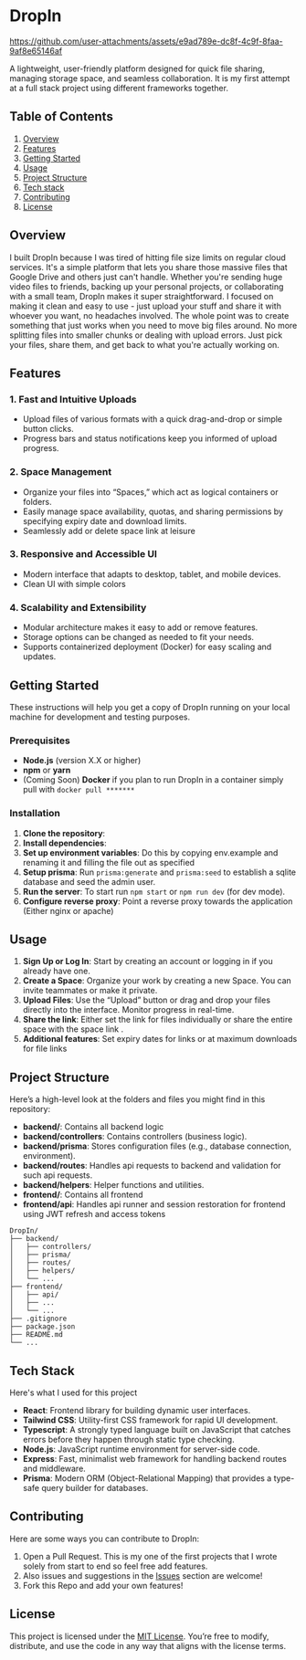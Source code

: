 
# DropIn

https://github.com/user-attachments/assets/e9ad789e-dc8f-4c9f-8faa-9af8e65146af


A lightweight, user-friendly platform designed for quick file sharing, managing storage space, and seamless collaboration. It is my first attempt at a full stack project using different frameworks together. 
## Table of Contents

  1. [Overview](#overview)
  2. [Features](#features)
  3. [Getting Started](#getting-started)
  4. [Usage](#usage)
  5. [Project Structure](#project-structure)
  6. [Tech stack](#tech-stack)
  7. [Contributing](#contributing)
  8. [License](#license)
 

## Overview
I built DropIn because I was tired of hitting file size limits on regular cloud services. It's a simple platform that lets you share those massive files that Google Drive and others just can't handle.
Whether you're sending huge video files to friends, backing up your personal projects, or collaborating with a small team, DropIn makes it super straightforward. I focused on making it clean and easy to use - just upload your stuff and share it with whoever you want, no headaches involved.
The whole point was to create something that just works when you need to move big files around. No more splitting files into smaller chunks or dealing with upload errors. Just pick your files, share them, and get back to what you're actually working on.

## Features

### 1. **Fast and Intuitive Uploads**

  - Upload files of various formats with a quick drag-and-drop or simple button clicks.
  - Progress bars and status notifications keep you informed of upload progress.
### 2. **Space Management**

  - Organize your files into “Spaces,” which act as logical containers or folders.
  - Easily manage space availability, quotas, and sharing permissions by specifying expiry date and download limits.
  - Seamlessly add or delete space link at leisure
### 3. **Responsive and Accessible UI**

  - Modern interface that adapts to desktop, tablet, and mobile devices.
  - Clean UI with simple colors

### 4. **Scalability and Extensibility**

  - Modular architecture makes it easy to add or remove features.
  - Storage options can be changed as needed to fit your needs.
  - Supports containerized deployment (Docker) for easy scaling and updates.
 

## Getting Started
These instructions will help you get a copy of DropIn running on your local machine for development and testing purposes.
### Prerequisites

  - **Node.js** (version X.X or higher)
  - **npm** or **yarn**
  - (Coming Soon) **Docker** if you plan to run DropIn in a container simply pull with `docker pull *******`
### Installation

  1. **Clone the repository**:
  2. **Install dependencies**:
  3. **Set up environment variables**: Do this by copying env.example and renaming it and filling the file out as specified
  4. **Setup prisma**: Run `prisma:generate` and `prisma:seed` to establish a sqlite database and seed the admin user.
  4. **Run the server**: To start run `npm start` or `npm run dev` (for dev mode).
  5. **Configure reverse proxy**: Point a reverse proxy towards the application (Either nginx or apache)
 

## Usage

  1. **Sign Up or Log In**: Start by creating an account or logging in if you already have one.
  2. **Create a Space**: Organize your work by creating a new Space. You can invite teammates or make it private.
  3. **Upload Files**: Use the “Upload” button or drag and drop your files directly into the interface. Monitor progress in real-time.
  4. **Share the link**: Either set the link for files individually or share the entire space with the space link .
  5. **Additional features**: Set expiry dates for links or at maximum downloads for file links
 

## Project Structure
Here’s a high-level look at the folders and files you might find in this repository:
  - **backend/**: Contains all backend logic 
  - **backend/controllers**: Contains controllers (business logic).
  - **backend/prisma**: Stores configuration files (e.g., database connection, environment).
  - **backend/routes**: Handles api requests to backend and validation for such api requests.
  - **backend/helpers**: Helper functions and utilities.
  - **frontend/**: Contains all frontend
  - **frontend/api**: Handles api runner and session restoration for frontend using JWT refresh and access tokens

```
DropIn/
├── backend/
│   ├── controllers/
│   ├── prisma/
│   ├── routes/
│   ├── helpers/
│   └── ...
├── frontend/
│   ├── api/
│   ├── ...
│   └── ...
├── .gitignore
├── package.json
├── README.md
└── ...
```
## Tech Stack
Here's what I used for this project
-   **React**: Frontend library for building dynamic user interfaces.
-   **Tailwind CSS**: Utility-first CSS framework for rapid UI development.
-   **Typescript**: A strongly typed language built on JavaScript that catches errors before they happen through static type checking.
-   **Node.js**: JavaScript runtime environment for server-side code.
-   **Express**: Fast, minimalist web framework for handling backend routes and middleware.
-   **Prisma**: Modern ORM (Object-Relational Mapping) that provides a type-safe query builder for databases.

## Contributing
Here are some ways you can contribute to DropIn:
  1. Open a Pull Request. This is my one of the first projects that I wrote solely from start to end so feel free add features.
  2. Also issues and suggestions in the [Issues](https://github.com/aungzm/DropIn/issues) section are welcome!
  3. Fork this Repo and add your own features!
 

## License
This project is licensed under the [MIT License](https://github.com/aungzm/DropIn/blob/main/LICENSE). You’re free to modify, distribute, and use the code in any way that aligns with the license terms.
